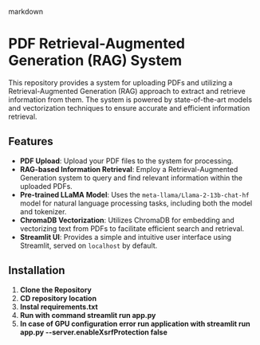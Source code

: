 markdown
# PDF Retrieval-Augmented Generation (RAG) System

This repository provides a system for uploading PDFs and utilizing a Retrieval-Augmented Generation (RAG) approach to extract and retrieve information from them. 
The system is powered by state-of-the-art models and vectorization techniques to ensure accurate and efficient information retrieval.

## Features
- **PDF Upload**: Upload your PDF files to the system for processing.
- **RAG-based Information Retrieval**: Employ a Retrieval-Augmented Generation system to query and find relevant information within the uploaded PDFs.
- **Pre-trained LLaMA Model**: Uses the `meta-llama/Llama-2-13b-chat-hf` model for natural language processing tasks, including both the model and tokenizer.
- **ChromaDB Vectorization**: Utilizes ChromaDB for embedding and vectorizing text from PDFs to facilitate efficient search and retrieval.
- **Streamlit UI**: Provides a simple and intuitive user interface using Streamlit, served on `localhost` by default.

## Installation

1. **Clone the Repository**
2. **CD repository location**
3. **Instal requirements.txt**
4. **Run with command streamlit run app.py**
5. **In case of GPU configuration error run application with streamlit run app.py --server.enableXsrfProtection false**
